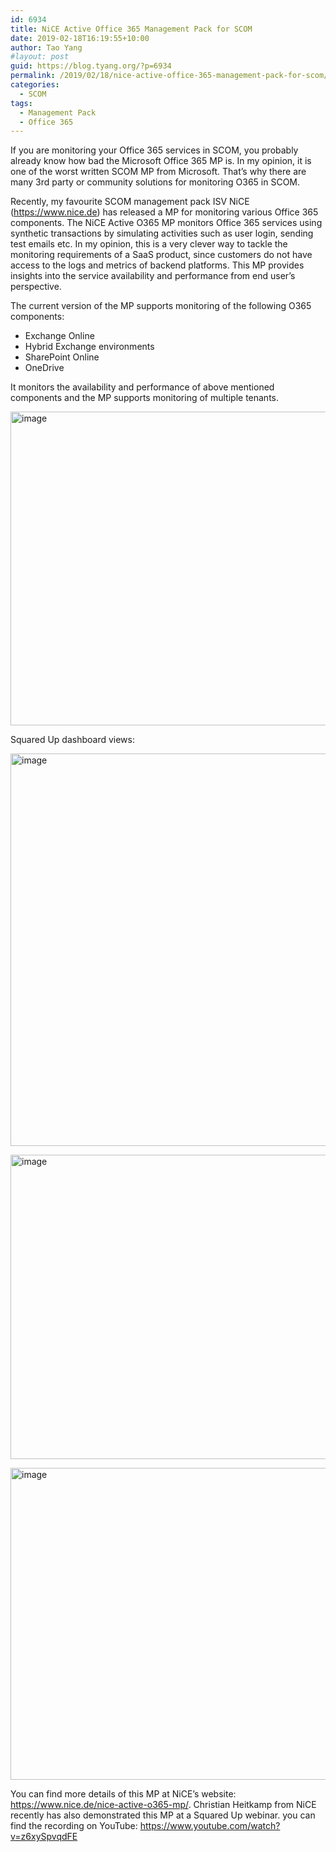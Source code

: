 ```yaml
---
id: 6934
title: NiCE Active Office 365 Management Pack for SCOM
date: 2019-02-18T16:19:55+10:00
author: Tao Yang
#layout: post
guid: https://blog.tyang.org/?p=6934
permalink: /2019/02/18/nice-active-office-365-management-pack-for-scom/
categories:
  - SCOM
tags:
  - Management Pack
  - Office 365
---
```

If you are monitoring your Office 365 services in SCOM, you probably already know how bad the Microsoft Office 365 MP is. In my opinion, it is one of the worst written SCOM MP from Microsoft. That’s why there are many 3rd party or community solutions for monitoring O365 in SCOM.

Recently, my favourite SCOM management pack ISV NiCE (<a title="https://www.nice.de" href="https://www.nice.de">https://www.nice.de</a>) has released a MP for monitoring various Office 365 components. The NiCE Active O365 MP monitors Office 365 services using synthetic transactions by simulating activities such as user login, sending test emails etc. In my opinion, this is a very clever way to tackle the monitoring requirements of a SaaS product, since customers do not have access to the logs and metrics of backend platforms. This MP provides insights into the service availability and performance from end user’s perspective.

The current version of the MP supports monitoring of the following O365 components:

* Exchange Online
* Hybrid Exchange environments
* SharePoint Online
* OneDrive

It monitors the availability and performance of above mentioned components and the MP supports monitoring of multiple tenants.

<a href="https://blog.tyang.org/wp-content/uploads/2019/02/image.png"><img width="1002" height="502" title="image" style="display: inline; background-image: none;" alt="image" src="https://blog.tyang.org/wp-content/uploads/2019/02/image_thumb.png" border="0"></a>

Squared Up dashboard views:

<a href="https://blog.tyang.org/wp-content/uploads/2019/02/image-1.png"><img width="1002" height="628" title="image" style="display: inline; background-image: none;" alt="image" src="https://blog.tyang.org/wp-content/uploads/2019/02/image_thumb-1.png" border="0"></a>

<a href="https://blog.tyang.org/wp-content/uploads/2019/02/image-2.png"><img width="1002" height="487" title="image" style="display: inline; background-image: none;" alt="image" src="https://blog.tyang.org/wp-content/uploads/2019/02/image_thumb-2.png" border="0"></a>

<a href="https://blog.tyang.org/wp-content/uploads/2019/02/image-3.png"><img width="1002" height="499" title="image" style="display: inline; background-image: none;" alt="image" src="https://blog.tyang.org/wp-content/uploads/2019/02/image_thumb-3.png" border="0"></a>

You can find more details of this MP at NiCE’s website: <a title="https://www.nice.de/nice-active-o365-mp/" href="https://www.nice.de/nice-active-o365-mp/">https://www.nice.de/nice-active-o365-mp/</a>. Christian Heitkamp from NiCE recently has also demonstrated this MP at a Squared Up webinar. you can find the recording on YouTube: <a title="https://www.youtube.com/watch?v=z6xySpvqdFE" href="https://www.youtube.com/watch?v=z6xySpvqdFE">https://www.youtube.com/watch?v=z6xySpvqdFE</a>